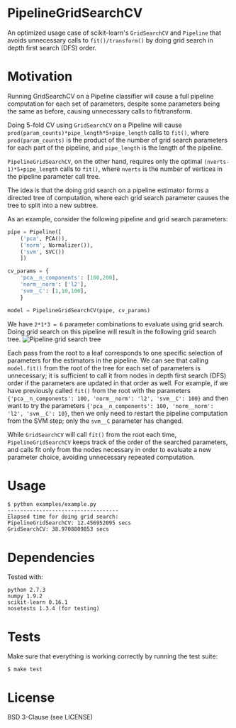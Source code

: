 
PipelineGridSearchCV
====================
An optimized usage case of scikit-learn's `GridSearchCV` and `Pipeline` that
avoids unnecessary calls to `fit()/transform()` by doing grid search in
depth first search (DFS) order.

Motivation
==========
Running GridSearchCV on a Pipeline classifier will cause
a full pipeline computation for each set of parameters,
despite some parameters being the same as before,
causing unnecessary calls to fit/transform.

Doing 5-fold CV using `GridSearchCV` on a Pipeline will
cause `prod(param_counts)*pipe_length*5+pipe_length` calls to `fit()`,
where `prod(param_counts)` is the product of the number of grid search
parameters for each part of the pipeline, and `pipe_length` is the
length of the pipeline.

`PipelineGridSearchCV`, on the other hand, requires only the optimal
`(nverts-1)*5+pipe_length` calls to `fit()`,
where `nverts` is the number of vertices in the pipeline parameter call
tree.

The idea is that the doing grid search on a pipeline estimator forms
a directed tree of computation, where each grid search parameter causes
the tree to split into a new subtree.
 
As an example, consider the following pipeline and grid search parameters:
```python
pipe = Pipeline([
    ('pca', PCA()), 
    ('norm', Normalizer()), 
    ('svm', SVC())
    ])

cv_params = {
    'pca__n_components': [100,200],
    'norm__norm': ['l2'],
    'svm__C': [1,10,100],
    }

model = PipelineGridSearchCV(pipe, cv_params)
```

We have `2*1*3 = 6` parameter combinations to evaluate using grid search.
Doing grid search on this pipeline will result in the following grid search tree.
![Pipeline grid search tree](https://cloud.githubusercontent.com/assets/3026734/8267030/675c638c-178a-11e5-8efe-bf0d52ddd8b9.png)

Each pass from the root to a leaf corresponds to one specific selection of parameters for
the estimators in the pipeline.
We can see that calling `model.fit()` from the root of the tree for each set of parameters is unnecessary;
it is sufficient to call it from nodes in depth first search (DFS) order if the parameters are updated in that order as well.
For example, if we have previously called `fit()` from the root with the parameters `{'pca__n_components': 100, 'norm__norm': 'l2', 'svm__C': 100}`
and then want to try the parameters `{'pca__n_components': 100, 'norm__norm': 'l2', 'svm__C': 10}`, then we only need to restart the pipeline
computation from the SVM step; only the `svm__C` parameter has changed.

While `GridSearchCV` will call `fit()` from the root each time, `PipelineGridSearchCV` keeps track of the order of the searched
parameters, and calls fit only from the nodes necessary in order to evaluate a new parameter choice, avoiding unnecessary repeated computation.

Usage
=====
```
$ python examples/example.py
-----------------------------------
Elapsed time for doing grid search:
PipelineGridSearchCV: 12.456952095 secs
GridSearchCV: 38.9708809853 secs
```

Dependencies
============
Tested with:
```
python 2.7.3
numpy 1.9.2
scikit-learn 0.16.1
nosetests 1.3.4 (for testing)
```

Tests
=====
Make sure that everything is working correctly by running the test suite:
```
$ make test
```

License
=======
BSD 3-Clause (see LICENSE)
